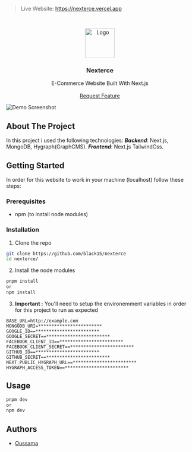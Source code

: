 > Live Website: https://nexterce.vercel.app 
<br/>
<p align="center">
  <a href="https://github.com/black15/dj-shop ">
    <img src="https://dotmobo.github.io/images/djangopony.png" alt="Logo" width="80" height="80">
  </a>

  <h3 align="center">Nexterce</h3>

  <p align="center">
    E-Commerce Website Built With Next.js 
    <br/>
    <br/>
    <a href="https://github.com/black15/nexterce/issues">Request Feature</a>
  </p>

![Demo Screenshot](https://user-images.githubusercontent.com/38563357/215286288-3baf235e-66e3-4f82-90e7-5b2893ce8144.png)

## About The Project

In this project i used the following technologies:
***Backend***: Next.js, MongoDB, Hygraph(GraphCMS).
***Frontend***: Next.js TailwindCss.

## Getting Started

In order for this website to work in your machine (localhost) follow these steps:

### Prerequisites

* npm (to install node modules)

### Installation

1. Clone the repo
```sh
git clone https://github.com/black15/nexterce
cd nexterce/
```

2. Install the node modules
```sh
pnpm install
or
npm install
```

3. **Important :** You'll need to setup the environemment variables in order for this project to run as expected
```env
BASE_URL=http://example.com
MONGODB_URI=************************
GOOGLE_ID==************************
GOOGLE_SECRET==************************
FACEBOOK_CLIENT_ID==************************
FACEBOOK_CLIENT_SECRET==************************
GITHUB_ID==************************
GITHUB_SECRET==************************
NEXT_PUBLIC_HYGRAPH_URL==************************
HYGRAPH_ACCESS_TOKEN==************************
```

## Usage

```sh
pnpm dev
or
npm dev
```

## Authors

* [Oussama](https://www.facebook.com/unknownkid.18)

</p>
